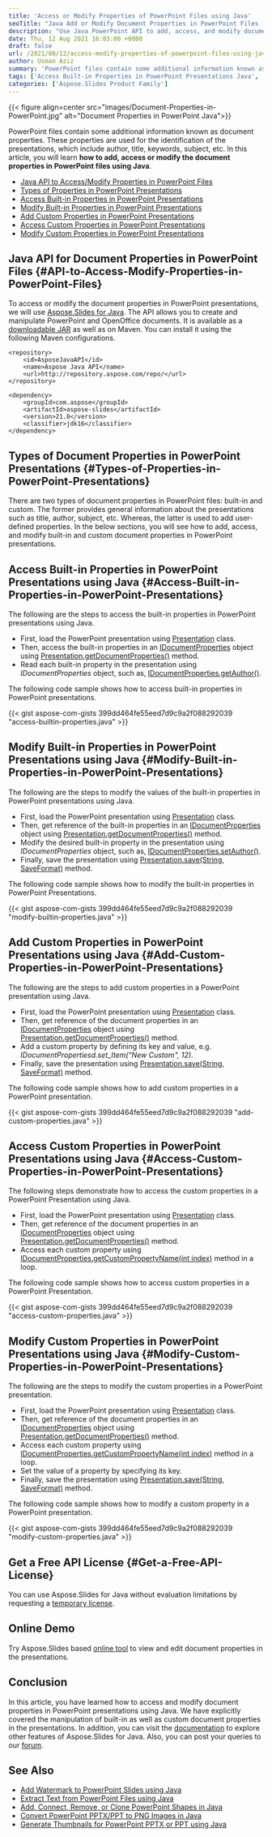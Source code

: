 ```yaml
---
title: 'Access or Modify Properties of PowerPoint Files using Java'
seoTitle: "Java Add or Modify Document Properties in PowerPoint Files | Java"
description: "Use Java PowerPoint API to add, access, and modify document properties in PowerPoint presentations using Java. Manipulate built-in or custom properties."
date: Thu, 12 Aug 2021 16:03:00 +0000
draft: false
url: /2021/08/12/access-modify-properties-of-powerpoint-files-using-java/
author: Usman Aziz
summary: 'PowerPoint files contain some additional information known as document properties. These properties are used for the identification of the presentations, which include author, title, keywords, subject, etc. In this article, you will learn **how to add, access or modify the document properties in PowerPoint files using Java**.'
tags: ['Access Built-in Properties in PowerPoint Presentations Java', 'Access Custom Properties in PowerPoint Presentations Java', 'Add Custom Properties in PowerPoint Presentations Java', 'Modify Built-in Properties in PowerPoint Presentations Java', 'Modify Custom Properties in PowerPoint Presentations Java']
categories: ['Aspose.Slides Product Family']
---
```




{{< figure align=center src="images/Document-Properties-in-PowerPoint.jpg" alt="Document Properties in PowerPoint Java">}}


PowerPoint files contain some additional information known as document properties. These properties are used for the identification of the presentations, which include author, title, keywords, subject, etc. In this article, you will learn **how to add, access or modify the document properties in PowerPoint files using Java**.

*   [Java API to Access/Modify Properties in PowerPoint Files][1]
*   [Types of Properties in PowerPoint Presentations][2]
*   [Access Built-in Properties in PowerPoint Presentations][3]
*   [Modify Built-in Properties in PowerPoint Presentations][4]
*   [Add Custom Properties in PowerPoint Presentations][5]
*   [Access Custom Properties in PowerPoint Presentations][6]
*   [Modify Custom Properties in PowerPoint Presentations][7]

## Java API for Document Properties in PowerPoint Files {#API-to-Access-Modify-Properties-in-PowerPoint-Files}

To access or modify the document properties in PowerPoint presentations, we will use [Aspose.Slides for Java][8]. The API allows you to create and manipulate PowerPoint and OpenOffice documents. It is available as a [downloadable JAR][9] as well as on Maven. You can install it using the following Maven configurations.

```
<repository>
    <id>AsposeJavaAPI</id>
    <name>Aspose Java API</name>
    <url>http://repository.aspose.com/repo/</url>
</repository>
```
```
<dependency>
    <groupId>com.aspose</groupId>
    <artifactId>aspose-slides</artifactId>
    <version>21.8</version>
    <classifier>jdk16</classifier>
</dependency>
```

## Types of Document Properties in PowerPoint Presentations {#Types-of-Properties-in-PowerPoint-Presentations}

There are two types of document properties in PowerPoint files: built-in and custom. The former provides general information about the presentations such as title, author, subject, etc. Whereas, the latter is used to add user-defined properties. In the below sections, you will see how to add, access, and modify built-in and custom document properties in PowerPoint presentations.

## Access Built-in Properties in PowerPoint Presentations using Java {#Access-Built-in-Properties-in-PowerPoint-Presentations}

The following are the steps to access the built-in properties in PowerPoint presentations using Java.

*   First, load the PowerPoint presentation using [Presentation][10] class.
*   Then, access the built-in properties in an [IDocumentProperties][11] object using [Presentation.getDocumentProperties()][12] method.
*   Read each built-in property in the presentation using _IDocumentProperties_ object, such as, [IDocumentProperties.getAuthor()][13].

The following code sample shows how to access built-in properties in PowerPoint presentations.

{{< gist aspose-com-gists 399dd464fe55eed7d9c9a2f088292039 "access-builtin-properties.java" >}}

## Modify Built-in Properties in PowerPoint Presentations using Java {#Modify-Built-in-Properties-in-PowerPoint-Presentations}

The following are the steps to modify the values of the built-in properties in PowerPoint presentations using Java.

*   First, load the PowerPoint presentation using [Presentation][14] class.
*   Then, get reference of the built-in properties in an [IDocumentProperties][15] object using [Presentation.getDocumentProperties()][16] method.
*   Modify the desired built-in property in the presentation using _IDocumentProperties_ object, such as, [IDocumentProperties.setAuthor()][17].
*   Finally, save the presentation using [Presentation.save(String, SaveFormat)][18] method.

The following code sample shows how to modify the built-in properties in PowerPoint Presentations.

{{< gist aspose-com-gists 399dd464fe55eed7d9c9a2f088292039 "modify-builtin-properties.java" >}}

## Add Custom Properties in PowerPoint Presentations using Java {#Add-Custom-Properties-in-PowerPoint-Presentations}

The following are the steps to add custom properties in a PowerPoint presentation using Java.

*   First, load the PowerPoint presentation using [Presentation][19] class.
*   Then, get reference of the document properties in an [IDocumentProperties][20] object using [Presentation.getDocumentProperties()][21] method.
*   Add a custom property by defining its key and value, e.g. _IDocumentPropertiesd.set\_Item("New Custom", 12)_.
*   Finally, save the presentation using [Presentation.save(String, SaveFormat)][22] method.

The following code sample shows how to add custom properties in a PowerPoint presentation.

{{< gist aspose-com-gists 399dd464fe55eed7d9c9a2f088292039 "add-custom-properties.java" >}}

## Access Custom Properties in PowerPoint Presentations using Java {#Access-Custom-Properties-in-PowerPoint-Presentations}

The following steps demonstrate how to access the custom properties in a PowerPoint Presentation using Java.

*   First, load the PowerPoint presentation using [Presentation][23] class.
*   Then, get reference of the document properties in an [IDocumentProperties][24] object using [Presentation.getDocumentProperties()][25] method.
*   Access each custom property using [IDocumentProperties.getCustomPropertyName(int index)][26] method in a loop.

The following code sample shows how to access custom properties in a PowerPoint Presentation.

{{< gist aspose-com-gists 399dd464fe55eed7d9c9a2f088292039 "access-custom-properties.java" >}}

## Modify Custom Properties in PowerPoint Presentations using Java {#Modify-Custom-Properties-in-PowerPoint-Presentations}

The following are the steps to modify the custom properties in a PowerPoint presentation.

*   First, load the PowerPoint presentation using [Presentation][27] class.
*   Then, get reference of the document properties in an [IDocumentProperties][28] object using [Presentation.getDocumentProperties()][29] method.
*   Access each custom property using [IDocumentProperties.getCustomPropertyName(int index)][30] method in a loop.
*   Set the value of a property by specifying its key.
*   Finally, save the presentation using [Presentation.save(String, SaveFormat)][31] method.

The following code sample shows how to modify a custom property in a PowerPoint presentation.

{{< gist aspose-com-gists 399dd464fe55eed7d9c9a2f088292039 "modify-custom-properties.java" >}}

## Get a Free API License {#Get-a-Free-API-License}

You can use Aspose.Slides for Java without evaluation limitations by requesting a [temporary license][32].

## Online Demo

Try Aspose.Slides based [online tool][33] to view and edit document properties in the presentations.

## Conclusion

In this article, you have learned how to access and modify document properties in PowerPoint presentations using Java. We have explicitly covered the manipulation of built-in as well as custom document properties in the presentations. In addition, you can visit the [documentation][34] to explore other features of Aspose.Slides for Java. Also, you can post your queries to our [forum][35].

## See Also

*   [Add Watermark to PowerPoint Slides using Java][36]
*   [Extract Text from PowerPoint Files using Java][37]
*   [Add, Connect, Remove, or Clone PowerPoint Shapes in Java][38]
*   [Convert PowerPoint PPTX/PPT to PNG Images in Java][39]
*   [Generate Thumbnails for PowerPoint PPTX or PPT using Java][40]




[1]: #API-to-Access-Modify-Properties-in-PowerPoint-Files
[2]: #Types-of-Properties-in-PowerPoint-Presentations
[3]: #Access-Built-in-Properties-in-PowerPoint-Presentations
[4]: #Modify-Built-in-Properties-in-PowerPoint-Presentations
[5]: #Add-Custom-Properties-in-PowerPoint-Presentations
[6]: #Access-Custom-Properties-in-PowerPoint-Presentations
[7]: #Modify-Custom-Properties-in-PowerPoint-Presentations
[8]: https://products.aspose.com/slides/java
[9]: https://downloads.aspose.com/slides/java
[10]: https://apireference.aspose.com/slides/java/com.aspose.slides/Presentation
[11]: https://apireference.aspose.com/slides/java/com.aspose.slides/IDocumentProperties
[12]: https://apireference.aspose.com/slides/java/com.aspose.slides/Presentation#getDocumentProperties--
[13]: https://apireference.aspose.com/slides/java/com.aspose.slides/IDocumentProperties#getAuthor--
[14]: https://apireference.aspose.com/slides/java/com.aspose.slides/Presentation
[15]: https://apireference.aspose.com/slides/java/com.aspose.slides/IDocumentProperties
[16]: https://apireference.aspose.com/slides/java/com.aspose.slides/Presentation#getDocumentProperties--
[17]: https://apireference.aspose.com/slides/java/com.aspose.slides/IDocumentProperties#setAuthor-java.lang.String-
[18]: https://apireference.aspose.com/slides/java/com.aspose.slides/Presentation#save-java.lang.String-int-
[19]: https://apireference.aspose.com/slides/java/com.aspose.slides/Presentation
[20]: https://apireference.aspose.com/slides/java/com.aspose.slides/IDocumentProperties
[21]: https://apireference.aspose.com/slides/java/com.aspose.slides/Presentation#getDocumentProperties--
[22]: https://apireference.aspose.com/slides/java/com.aspose.slides/Presentation#save-java.lang.String-int-
[23]: https://apireference.aspose.com/slides/java/com.aspose.slides/Presentation
[24]: https://apireference.aspose.com/slides/java/com.aspose.slides/IDocumentProperties
[25]: https://apireference.aspose.com/slides/java/com.aspose.slides/Presentation#getDocumentProperties--
[26]: https://apireference.aspose.com/slides/java/com.aspose.slides/IDocumentProperties#getCustomPropertyName-int-
[27]: https://apireference.aspose.com/slides/java/com.aspose.slides/Presentation
[28]: https://apireference.aspose.com/slides/java/com.aspose.slides/IDocumentProperties
[29]: https://apireference.aspose.com/slides/java/com.aspose.slides/Presentation#getDocumentProperties--
[30]: https://apireference.aspose.com/slides/java/com.aspose.slides/IDocumentProperties#getCustomPropertyName-int-
[31]: https://apireference.aspose.com/slides/java/com.aspose.slides/Presentation#save-java.lang.String-int-
[32]: https://purchase.aspose.com/temporary-license
[33]: https://products.aspose.app/slides/metadata
[34]: https://docs.aspose.com/slides/java
[35]: https://forum.aspose.com/
[36]: https://blog.aspose.com/2021/06/13/add-watermark-to-powerpoint-using-java/
[37]: https://blog.aspose.com/2021/07/28/extract-text-from-powerpoint-files-using-java/
[38]: https://blog.aspose.com/2021/04/09/add-connect-remove-or-clone-powerpoint-shapes-in-java/
[39]: https://blog.aspose.com/2021/08/01/convert-powerpoint-to-png-in-java/
[40]: https://blog.aspose.com/2021/08/03/generate-thumbnails-for-powerpoint-using-java/





